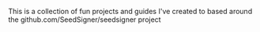 This is a collection of fun projects and guides I've created to based around the github.com/SeedSigner/seedsigner project
